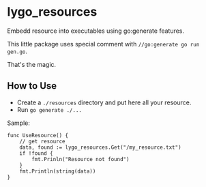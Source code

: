# lygo_resources
Embedd resource into executables using go:generate features.

This little package uses special comment with `//go:generate go run gen.go`.

That's the magic.

## How to Use

* Create a `./resources` directory and put here all your resource.
* Run `go generate ./...`

Sample:
```
func UseResource() {
	// get resource
	data, found := lygo_resources.Get("/my_resource.txt")
	if !found {
		fmt.Prinln("Resource not found")
	}
	fmt.Println(string(data))
}
```
